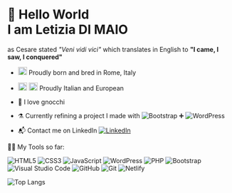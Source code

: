 # 👋 Hello World<br>I am Letizia DI MAIO
as Cesare stated *"Veni vidi vici"* which translates in English to **"I came, I saw, I conquered"**
- <img src="https://hatscripts.github.io/circle-flags/flags/it.svg" width="20px" height="18px" alt="Italian flag" /> Proudly born and bred in Rome, Italy
- <img src="https://hatscripts.github.io/circle-flags/flags/it.svg" width="20px" height="18px" alt="Italian flag" /> <img src="https://images.emojiterra.com/google/noto-emoji/unicode-15.1/color/svg/1f1ea-1f1fa.svg" width="20px" height="18px" alt="European flag" /> Proudly Italian and European 
- 🍝 I love gnocchi
- ⚗️ Currently refining a project I made with ![Bootstrap](https://img.shields.io/badge/Bootstrap-563D7C?style=for-the-badge&logo=bootstrap&logoColor=white) ➕ ![WordPress](https://img.shields.io/badge/WordPress-%23117AC9.svg?style=for-the-badge&logo=WordPress&logoColor=white)


- 📬 Contact me on LinkedIn [![LinkedIn](https://img.shields.io/badge/linkedin-%230077B5.svg?style=for-the-badge&logo=linkedin&logoColor=white)](https://www.linkedin.com/in/letizia-di-maio/) <br>

🦸‍♀️ My Tools so far: <br>

![HTML5](https://img.shields.io/badge/html5-%23E34F26.svg?style=for-the-badge&logo=html5&logoColor=white)
![CSS3](https://img.shields.io/badge/css3-%231572B6.svg?style=for-the-badge&logo=css3&logoColor=white)
![JavaScript](https://img.shields.io/badge/javascript-%23323330.svg?style=for-the-badge&logo=javascript&logoColor=%23F7DF1E)
![WordPress](https://img.shields.io/badge/WordPress-%23117AC9.svg?style=for-the-badge&logo=WordPress&logoColor=white)
![PHP](https://img.shields.io/badge/php-%23777BB4.svg?style=for-the-badge&logo=php&logoColor=white)
![Bootstrap](https://img.shields.io/badge/Bootstrap-563D7C?style=for-the-badge&logo=bootstrap&logoColor=white)
![Visual Studio Code](https://img.shields.io/badge/Visual%20Studio%20Code-0078d7.svg?style=for-the-badge&logo=visual-studio-code&logoColor=white)
![GitHub](https://img.shields.io/badge/github-%23121011.svg?style=for-the-badge&logo=github&logoColor=white)
![Git](https://img.shields.io/badge/git-%23F05033.svg?style=for-the-badge&logo=git&logoColor=white)
![Netlify](https://img.shields.io/badge/netlify-%23000000.svg?style=for-the-badge&logo=netlify&logoColor=#00C7B7)

![Top Langs](https://github-readme-stats.vercel.app/api/top-langs/?username=leta91&layout=pie)

      
<!---
leta91/leta91 is a ✨ special ✨ repository because its `README.md` (this file) appears on your GitHub profile.
You can click the Preview link to take a look at your changes.
--->
